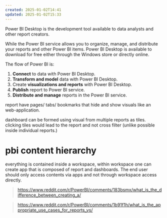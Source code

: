 ```yaml
---
created: 2025-01-02T14:41
updated: 2025-01-02T15:33
---
```

Power BI Desktop is the development tool available to data analysts and other report creators. 

While the Power BI service allows you to 
	organize, 
	manage, 
	and distribute 
your reports and other Power BI items. Power BI Desktop is available to download for free either through the Windows store or directly online.

The flow of Power BI is:
1. **Connect** to data with Power BI Desktop.
2. **Transform and model** data with Power BI Desktop.
3. Create **visualizations and reports** with Power BI Desktop.
4. **Publish** report to Power BI service.
5. **Distribute and manage** reports in the Power BI service.

report have pages/ tabs/ bookmarks that hide and show visuals  like an web-application.

dashboard can be formed using visual from multiple reports as tiles. clicking tiles would lead to the report and not cross filter (unlike possible inside individual reports.)


# pbi content hierarchy 
everything is contained inside a workspace, 
within workspace one can create app that is composed of report and dashboards. The end user should only access contents via apps and not through workspace access directly.
> https://www.reddit.com/r/PowerBI/comments/183bsmx/what_is_the_difference_between_creating_a/
>

> https://www.reddit.com/r/PowerBI/comments/1b91f1h/what_is_the_appropriate_use_cases_for_reports_vs/